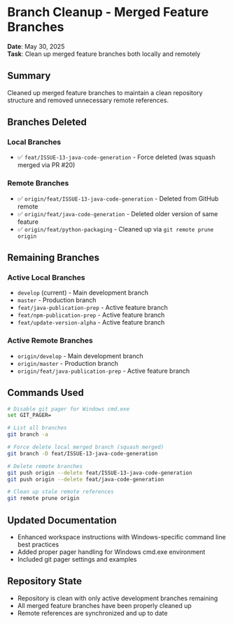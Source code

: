 # Branch Cleanup - Merged Feature Branches

**Date**: May 30, 2025  
**Task**: Clean up merged feature branches both locally and remotely

## Summary
Cleaned up merged feature branches to maintain a clean repository structure and removed unnecessary remote references.

## Branches Deleted

### Local Branches
- ✅ `feat/ISSUE-13-java-code-generation` - Force deleted (was squash merged via PR #20)

### Remote Branches  
- ✅ `origin/feat/ISSUE-13-java-code-generation` - Deleted from GitHub remote
- ✅ `origin/feat/java-code-generation` - Deleted older version of same feature
- ✅ `origin/feat/python-packaging` - Cleaned up via `git remote prune origin`

## Remaining Branches

### Active Local Branches
- `develop` (current) - Main development branch
- `master` - Production branch
- `feat/java-publication-prep` - Active feature branch
- `feat/npm-publication-prep` - Active feature branch  
- `feat/update-version-alpha` - Active feature branch

### Active Remote Branches
- `origin/develop` - Main development branch
- `origin/master` - Production branch
- `origin/feat/java-publication-prep` - Active feature branch

## Commands Used
```bash
# Disable git pager for Windows cmd.exe
set GIT_PAGER=

# List all branches
git branch -a

# Force delete local merged branch (squash merged)
git branch -D feat/ISSUE-13-java-code-generation

# Delete remote branches
git push origin --delete feat/ISSUE-13-java-code-generation
git push origin --delete feat/java-code-generation

# Clean up stale remote references
git remote prune origin
```

## Updated Documentation
- Enhanced workspace instructions with Windows-specific command line best practices
- Added proper pager handling for Windows cmd.exe environment
- Included git pager settings and examples

## Repository State
- Repository is clean with only active development branches remaining
- All merged feature branches have been properly cleaned up
- Remote references are synchronized and up to date
